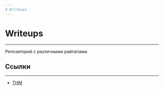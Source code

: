 ```yaml
---
# Writeups
---
```

# Writeups
---
Репозиторий с различными райтапами.
## Ссылки
---
- [THM](THM/THM.md)
